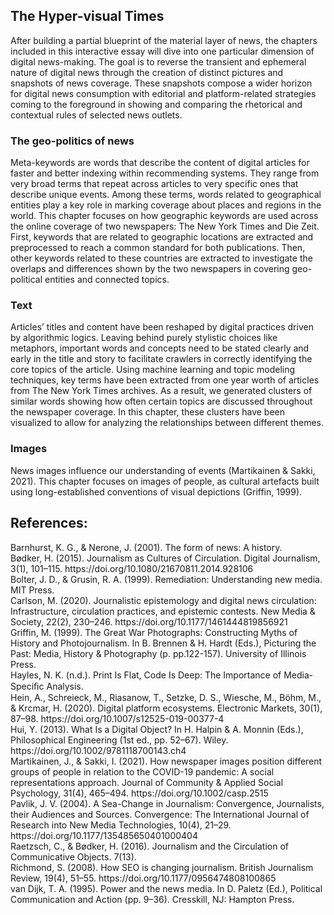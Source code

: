 ## The Hyper-visual Times

After building a partial blueprint of the material layer of news, the chapters included in this interactive essay will dive into one particular dimension of digital news-making. The goal is to reverse the transient and ephemeral nature of digital news through the creation of distinct pictures and snapshots of news coverage. These snapshots compose a wider horizon for digital news consumption with editorial and platform-related strategies coming to the foreground in showing and comparing the rhetorical and contextual rules of selected news outlets.

<div class="grid grid-cols-3 mb-50">
<div>
<h3>The geo-politics of news</h3>
Meta-keywords are words that describe the content of digital articles for faster and better indexing within recommending systems. They range from very broad terms that repeat across articles to very specific ones that describe unique events. Among these terms, words related to geographical entities play a key role in marking coverage about places and regions in the world. This chapter focuses on how geographic keywords are used across the online coverage of two newspapers: The New York Times and Die Zeit. First, keywords that are related to geographic locations are extracted and preprocessed to reach a common standard for both publications. Then, other keywords related to these countries are extracted to investigate the overlaps and differences shown by the two newspapers in covering geo-political entities and connected topics.
</div>
<div>
<h3>Text</h3>
Articles’ titles and content have been reshaped by digital practices driven by algorithmic logics. Leaving behind purely stylistic choices like metaphors, important words and concepts need to be stated clearly and early in the title and story to facilitate crawlers in correctly identifying the core topics of the article. Using machine learning and topic modeling techniques, key terms have been extracted from one year worth of articles from The New York Times archives. As a result, we generated clusters of similar words showing how often certain topics are discussed throughout the newspaper coverage. In this chapter, these clusters have been visualized to allow for analyzing the relationships between different themes.
</div>
<div>
<h3>Images</h3>
News images influence our understanding of events (Martikainen & Sakki, 2021). This chapter focuses on images of people, as cultural artefacts built using long-established conventions of visual depictions (Griffin, 1999).
</div>
</div>

<div class="w-6/12 m-auto">
<h2>References:</h2>
<div class="text-xs my-2">Barnhurst, K. G., & Nerone, J. (2001). The form of news: A history.</div>
<div class="text-xs my-2">Bødker, H. (2015). Journalism as Cultures of Circulation. Digital Journalism, 3(1), 101–115. https://doi.org/10.1080/21670811.2014.928106</div>
<div class="text-xs my-2">Bolter, J. D., & Grusin, R. A. (1999). Remediation: Understanding new media. MIT Press.</div>
<div class="text-xs my-2">Carlson, M. (2020). Journalistic epistemology and digital news circulation: Infrastructure, circulation practices, and epistemic contests. New Media & Society, 22(2), 230–246. https://doi.org/10.1177/1461444819856921</div>
<div class="text-xs my-2">Griffin, M. (1999). The Great War Photographs: Constructing Myths of History and Photojournalism. In B. Brennen & H. Hardt (Eds.), Picturing the Past: Media, History & Photography (p. pp.122-157). University of Illinois Press.</div>
<div class="text-xs my-2">Hayles, N. K. (n.d.). Print Is Flat, Code Is Deep: The Importance of Media-Speciﬁc Analysis.</div>
<div class="text-xs my-2">Hein, A., Schreieck, M., Riasanow, T., Setzke, D. S., Wiesche, M., Böhm, M., & Krcmar, H. (2020). Digital platform ecosystems. Electronic Markets, 30(1), 87–98. https://doi.org/10.1007/s12525-019-00377-4</div>
<div class="text-xs my-2">Hui, Y. (2013). What Is a Digital Object? In H. Halpin & A. Monnin (Eds.), Philosophical Engineering (1st ed., pp. 52–67). Wiley. https://doi.org/10.1002/9781118700143.ch4</div>
<div class="text-xs my-2">Martikainen, J., & Sakki, I. (2021). How newspaper images position different groups of people in relation to the COVID-19 pandemic: A social representations approach. Journal of Community & Applied Social Psychology, 31(4), 465–494. https://doi.org/10.1002/casp.2515</div class="text-xs my-2">
<div class="text-xs my-2">Pavlik, J. V. (2004). A Sea-Change in Journalism: Convergence, Journalists, their Audiences and Sources. Convergence: The International Journal of Research into New Media Technologies, 10(4), 21–29. https://doi.org/10.1177/135485650401000404</div>
<div class="text-xs my-2">Raetzsch, C., & Bødker, H. (2016). Journalism and the Circulation of Communicative Objects. 7(13).</div>
<div class="text-xs my-2">Richmond, S. (2008). How SEO is changing journalism. British Journalism Review, 19(4), 51–55. https://doi.org/10.1177/0956474808100865</div>
<div class="text-xs my-2">van Dijk, T. A. (1995). Power and the news media. In D. Paletz (Ed.), Political Communication and Action (pp. 9–36). Cresskill, NJ: Hampton Press.</div>
</div>
